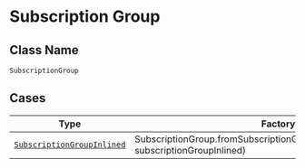
# Subscription Group

## Class Name

`SubscriptionGroup`

## Cases

| Type | Factory Method |
|  --- | --- |
| [`SubscriptionGroupInlined`](../../../doc/models/subscription-group-inlined.md) | SubscriptionGroup.fromSubscriptionGroupInlined(SubscriptionGroupInlined subscriptionGroupInlined) |

